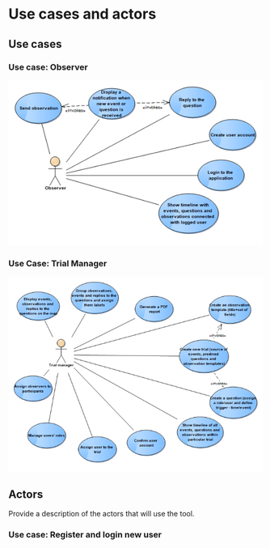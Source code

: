 # Use cases and actors



## Use cases

### Use case: Observer
![](/doc/img/use-cases-observer.png)

### Use Case: Trial Manager
![](/doc/img/use-cases-trial-manager.png)


## Actors

Provide a description of the actors that will use the tool.


### Use case: Register and login new user




